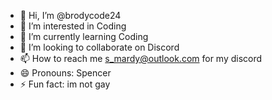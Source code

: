 - 👋 Hi, I’m @brodycode24
- 👀 I’m interested in Coding
- 🌱 I’m currently learning Coding
- 💞️ I’m looking to collaborate on Discord
- 📫 How to reach me s_mardy@outlook.com for my discord
- 😄 Pronouns: Spencer
- ⚡ Fun fact: im not gay

<!---
brodycode24/brodycode24 is a ✨ special ✨ repository because its `README.md` (this file) appears on your GitHub profile.
You can click the Preview link to take a look at your changes.
--->
